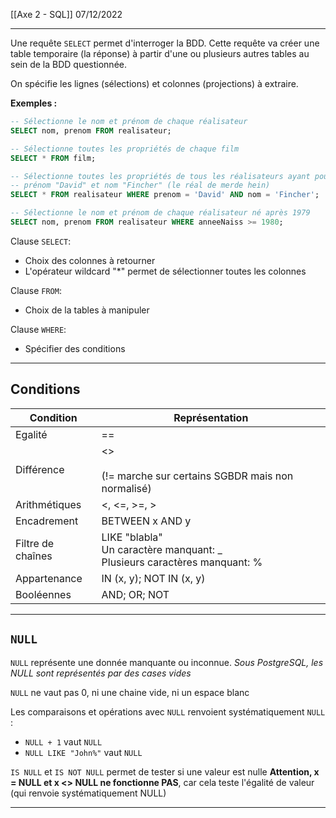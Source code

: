 [[Axe 2 - SQL]]
07/12/2022
****

Une requête `SELECT` permet d'interroger la BDD. Cette requête va créer une table temporaire (la réponse) à partir d'une ou plusieurs autres tables au sein de la BDD questionnée.

On spécifie les lignes (sélections) et colonnes (projections) à extraire.

**Exemples :**
```sql
-- Sélectionne le nom et prénom de chaque réalisateur
SELECT nom, prenom FROM realisateur; 

-- Sélectionne toutes les propriétés de chaque film
SELECT * FROM film; 

-- Sélectionne toutes les propriétés de tous les réalisateurs ayant pour
-- prénom "David" et nom "Fincher" (le réal de merde hein)
SELECT * FROM realisateur WHERE prenom = 'David' AND nom = 'Fincher'; 

-- Sélectionne le nom et prénom de chaque réalisateur né après 1979
SELECT nom, prenom FROM realisateur WHERE anneeNaiss >= 1980;
```

Clause `SELECT`: 
- Choix des colonnes à retourner 
- L'opérateur wildcard "\*" permet de sélectionner toutes les colonnes 

Clause `FROM`: 
- Choix de la tables à manipuler

Clause `WHERE`: 
- Spécifier des conditions


****
## Conditions

| Condition         | Représentation                                                                  |
| ----------------- | ------------------------------------------------------------------------------- |
| Egalité           | ==                                                                              |
| Différence        | <>  <br><br>(!= marche sur certains SGBDR mais non normalisé)                   |
| Arithmétiques     | <, <=, >=, >                                                                    |
| Encadrement       | BETWEEN x AND y                                                                 |
| Filtre de chaînes | LIKE "blabla" <br>Un caractère manquant: _ <br>Plusieurs caractères manquant: % |
| Appartenance      | IN (x, y); NOT IN (x, y)                                                        |
| Booléennes        | AND; OR; NOT                                                                    |


****
## `NULL`

`NULL` représente une donnée manquante ou inconnue.
	*Sous PostgreSQL, les NULL sont représentés par des cases vides*

`NULL` ne vaut pas 0, ni une chaine vide, ni un espace blanc

Les comparaisons et opérations avec `NULL` renvoient systématiquement `NULL` : 
- `NULL + 1` vaut `NULL` 
- `NULL LIKE "John%"` vaut `NULL`


`IS NULL` et `IS NOT NULL` permet de tester si une valeur est nulle
**Attention, x = NULL et x <> NULL ne fonctionne PAS**, car cela teste l'égalité de valeur (qui renvoie systématiquement NULL)


****
